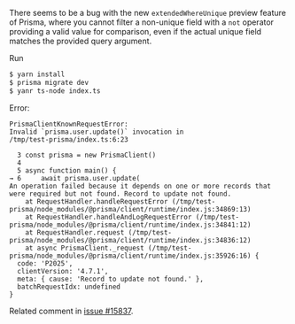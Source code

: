 There seems to be a bug with the new `extendedWhereUnique` preview feature of Prisma, 
where you cannot filter a non-unique field with a `not` operator providing a valid value 
for comparison, even if the actual unique field matches the provided query argument.  

Run 
```bash
$ yarn install
$ prisma migrate dev
$ yanr ts-node index.ts
```

Error: 
```log
PrismaClientKnownRequestError: 
Invalid `prisma.user.update()` invocation in
/tmp/test-prisma/index.ts:6:23

  3 const prisma = new PrismaClient()
  4 
  5 async function main() {
→ 6     await prisma.user.update(
An operation failed because it depends on one or more records that were required but not found. Record to update not found.
    at RequestHandler.handleRequestError (/tmp/test-prisma/node_modules/@prisma/client/runtime/index.js:34869:13)
    at RequestHandler.handleAndLogRequestError (/tmp/test-prisma/node_modules/@prisma/client/runtime/index.js:34841:12)
    at RequestHandler.request (/tmp/test-prisma/node_modules/@prisma/client/runtime/index.js:34836:12)
    at async PrismaClient._request (/tmp/test-prisma/node_modules/@prisma/client/runtime/index.js:35926:16) {
  code: 'P2025',
  clientVersion: '4.7.1',
  meta: { cause: 'Record to update not found.' },
  batchRequestIdx: undefined
}
```

Related comment in [issue #15837](https://github.com/prisma/prisma/issues/15837#issuecomment-1355989745).
